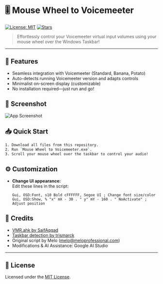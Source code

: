 # 🎚️ Mouse Wheel to Voicemeeter

[![License: MIT](https://img.shields.io/badge/License-MIT-yellow.svg)](LICENSE)
[![Stars](https://img.shields.io/github/stars/angeliust/TaskbarVolumeScrollForVB.svg?style=social)](https://github.com/angeliust/TaskbarVolumeScrollForVB/stargazers)

> Effortlessly control your Voicemeeter virtual input volumes using your mouse wheel over the Windows Taskbar!

---

## 🚀 Features

- Seamless integration with Voicemeeter (Standard, Banana, Potato)
- Auto-detects running Voicemeeter version and adapts controls
- Minimalist on-screen display (customizable)
- No installation required—just run and go!

## 📸 Screenshot

![App Screenshot](https://i.imgur.com/TVbvvDW.png)

## 📥 Quick Start

```sh
1. Download all files from this repository.
2. Run `Mouse Wheel to Voicemeeter.exe`.
3. Scroll your mouse wheel over the taskbar to control your audio!
```

## ⚙️ Customization

- **Change UI appearance:**  
  Edit these lines in the script:
  ```autohotkey
  Gui, OSD:Font, s10 Bold cFFFFFF, Segoe UI ; Change font size/color
  Gui, OSD:Show, % "x" mX - 30 . " y" mY - 160 . " NoActivate" ; Adjust position
  ```

## 🙏 Credits

- [VMR.ahk by SaifAqqad](https://github.com/SaifAqqad/VMR.ahk)
- [Taskbar detection by trismarck](https://www.autohotkey.com/board/topic/96139-detect-screen-edges-two-monitors/)
- Original script by Melo (melo@meloprofessional.com)
- Modifications & AI Assistance: Google AI Studio

---

## 📄 License

Licensed under the [MIT License](LICENSE).
